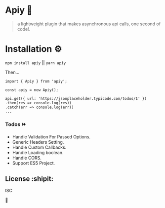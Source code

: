 # Apiy 🚀
> a lightweight plugin that makes asynchronous api calls, one second of code!.

# Installation ⚙️

`npm install apiy` ||
`yarn apiy`

Then...

```
import { Apiy } from 'apiy';

const apiy = new Apiy();

api.get({ url: 'https://jsonplaceholder.typicode.com/todos/1' })
.then(res => console.log(res))
.catch(err => console.log(err))
...
```
### Todos :fast_forward:
  - Handle Validation For Passed Options.
  - Generic Headers Setting.
  - Handle Custom Callbacks.
  - Handle Loading boolean.
  - Handle CORS.
  - Support ES5 Project.

 License :shipit:
----
ISC

:open_hands:
